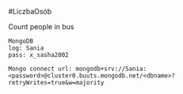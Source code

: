 #LiczbaOsób

Count people in bus

    MongoDB 
    log: Sania 
    pass: x_sasha2002

    Mongo connect url: mongodb+srv://Sania:<password>@cluster0.buuts.mongodb.net/<dbname>?retryWrites=true&w=majority